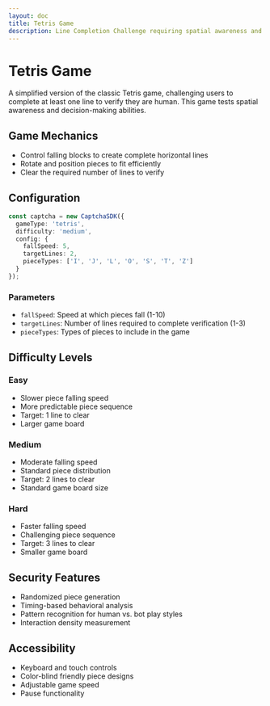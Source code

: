 ```yaml
---
layout: doc
title: Tetris Game
description: Line Completion Challenge requiring spatial awareness and planning
---
```


# Tetris Game

A simplified version of the classic Tetris game, challenging users to complete at least one line to verify they are human. This game tests spatial awareness and decision-making abilities.

## Game Mechanics
- Control falling blocks to create complete horizontal lines
- Rotate and position pieces to fit efficiently
- Clear the required number of lines to verify

## Configuration

```typescript
const captcha = new CaptchaSDK({
  gameType: 'tetris',
  difficulty: 'medium',
  config: {
    fallSpeed: 5,
    targetLines: 2,
    pieceTypes: ['I', 'J', 'L', 'O', 'S', 'T', 'Z']
  }
});
```

### Parameters
- `fallSpeed`: Speed at which pieces fall (1-10)
- `targetLines`: Number of lines required to complete verification (1-3)
- `pieceTypes`: Types of pieces to include in the game

## Difficulty Levels

### Easy
- Slower piece falling speed
- More predictable piece sequence
- Target: 1 line to clear
- Larger game board

### Medium
- Moderate falling speed
- Standard piece distribution
- Target: 2 lines to clear
- Standard game board size

### Hard
- Faster falling speed
- Challenging piece sequence
- Target: 3 lines to clear
- Smaller game board

## Security Features
- Randomized piece generation
- Timing-based behavioral analysis
- Pattern recognition for human vs. bot play styles
- Interaction density measurement

## Accessibility
- Keyboard and touch controls
- Color-blind friendly piece designs
- Adjustable game speed
- Pause functionality
